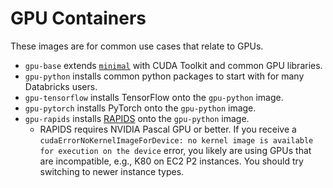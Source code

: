 # GPU Containers

These images are for common use cases that relate to GPUs.
* `gpu-base` extends [`minimal`](https://github.com/databricks/containers/tree/master/ubuntu/minimal) with CUDA Toolkit and common GPU libraries.
* `gpu-python` installs common python packages to start with for many Databricks users.
* `gpu-tensorflow` installs TensorFlow onto the `gpu-python` image.
* `gpu-pytorch` installs PyTorch onto the `gpu-python` image.
* `gpu-rapids` installs [RAPIDS](https://rapids.ai/) onto the `gpu-python` image.
  * RAPIDS requires NVIDIA Pascal GPU or better.
    If you receive a `cudaErrorNoKernelImageForDevice: no kernel image is available for execution on the device` error,
    you likely are using GPUs that are incompatible, e.g., K80 on EC2 P2 instances.
    You should try switching to newer instance types.
